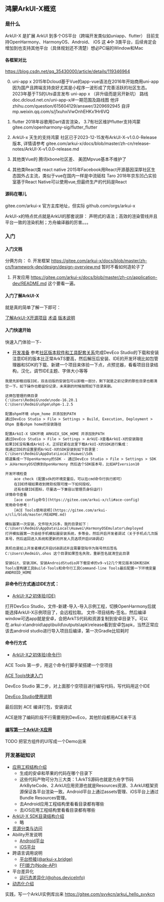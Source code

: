 ## 鸿蒙ArkUI-X概览
### 是什么
ArkUI-X 是扩展 ArkUI 到多个OS平台（跨端开发类似如uniapp、flutter）
目前支持OpenHarmony、HarmonyOS、Android、 iOS 这 ~~4个~~ 3类平台，后续肯定会增加到也支持其他平台（具体规划还不清楚）想必PC端的Window和Mac

#### 各框架对比
https://blog.csdn.net/qq_35430000/article/details/119346964

0. uni-app x
2015年Dcloud基于Vue的app-vue语法在2016年开始商用uni-app
因为国产且跨端支持良好尤其是小程序一波形成了完善活跃的社区生态。
2023年基于TS的Uts语言发布 uni-app x （非升级而是另开新坑）
路线 doc.dcloud.net.cn/uni-app-x/#一期范围及路线图 
他评 zhihu.com/question/615604129/answer/3209692945
自评 mp.weixin.qq.com/s/j1xuhxiVwOnhEHKx1Hr6VQ

1. flutter
2018年谷歌用Dart语言渲染，
3.7有社区维护flutter支持鸿蒙 gitee.com/openharmony-sig/flutter_flutter

2. ArkUI-x
天生的支持鸿蒙
社区已于2023-12-15发布ArkUI-X-v1.0.0-Release版本, 详情请参考 
gitee.com/arkui-x/docs/blob/master/zh-cn/release-notes/ArkUI-X-v1.0.0-release.md

3. 其他类Vue的
腾讯kbone社区差、
美团Mpvue基本不维护了

4. 其他类React类
react native
2015年Facebook用React开源基因深厚社区生态国外占主流，类似于vue在国内一样是中流砥柱 
Taro 
2018年京东凹凸实验室基于React Native可以使用vue,但最终生产的代码是React 

#### 源码在哪儿
gitee.com/arkui-x 官方主库地址，但实际 github.com/orgs/arkui-x

ArkUI-x的特点优点就是ArkUI的那套说辞：
	声明式的语法；高效的渲染管线并且平台一致的渲染机制；方舟编译器的厉害。。。

### 入门
#### 入门文档
分俩方向：
0. 开发框架 https://gitee.com/arkui-x/docs/blob/master/zh-cn/framework-dev/design/design-overview.md 暂时不看如何造轮子了
1. 开发应用 https://gitee.com/arkui-x/docs/blob/master/zh-cn/application-dev/README.md 这个要看一遍。

#### 入门了解ArkUI-X

就是真的简单了解一下即可：

  [了解ArkUI-X开源项目](https://gitee.com/arkui-x/docs/blob/master/zh-cn/ArkUI-X-Overview-zh.md) 
  [术语](https://gitee.com/arkui-x/docs/blob/master/zh-cn/glossary.md)
  [版本说明](https://gitee.com/arkui-x/docs/blob/master/zh-cn/release-notes/README.md)

#### 入门快速开始

快速入门体验一下-

- [开发准备](https://gitee.com/arkui-x/docs/blob/master/zh-cn/application-dev/quick-start/start-overview.md) 参考[社区版本软件和工具配套关系](https://gitee.com/arkui-x/docs/blob/master/zh-cn/release-notes/ArkUI-X-v1.0.0-release.md#%E9%85%8D%E5%A5%97%E5%85%B3%E7%B3%BB)完成DevEco Studio的下载和安装注意IDE的版本比正常ArkTS要高，然后解压后安装、IDE的开发环境比如包管理器和SDK的下载、新建一个项目来体验一下点，点预览器，看看项目目录结构，汉化，调节IDE主题、字体大小等等

```
我是先卸载旧版IDE，双击旧版的安装包可以卸载一部分，剩下就是之前记录的那些目录也都清空一下。如下操作也都留份记录，未来删的时候按照如下目录来删。

这俩包管理的俩目录
C:\Users\RedmiG\node\node-16.20.1
C:\Users\RedmiG\ohpm\ohpm-1.2.5

配置ohpm环境 ohpm_home 并添加到PATH
通过DevEco Studio > File > Settings > Build, Execution, Deployment > Ohpm 查看ohpm home的安装路径

配置ArkUI-X SDK环境 ARKUIX_SDK_HOME 并添加到PATH
通过DevEco Studio > File > Settings > ArkUI-X查看ArkUI-X的安装路径
如果IDE没有集成ArkUI-X，正好赶紧在这里下载ArkUI-X的SDK进行集成：
我通过IDE的设置里把ArkUI-X的SDK安装到如下目录里：
C:\Users\RedmiG\AppData\Local\Huawei\Sdk
顺道集成一下OpenHarmony的SDK - 通过DevEco Studio > File > Settings > SDK > 从HarmonyOS切换到OpenHarmony 然后选个SDK版本号，比如APIversion10

开发环境检查
	ace check (配置sdk的环境变量后，可以在cmd命令行执行即可）
	在IDE终端如果收到微软权限可搜一下如何授权，
	还有右键IDE图标，尽量选一下兼容以管理员身份运行)
详情命令查看
	[ace config命令](https://gitee.com/arkui-x/cli#ace-config)
常用命令参考：
	[ACE Tools使用说明](https://gitee.com/arkui-x/cli/blob/master/README.md)

模拟器第一次安装，文件较大2G多，我的目录如下：
C:\Users\RedmiG\AppData\Local\Huawei\HarmonyOSEmulator\deployed
打开模拟器第一次会给手机模拟器安装系统，多等会，然后开启开发者调试（关于手机点几次版本号，然后返回进入系统和更新的开发人员选项开启USB调试）

真机也是如上开发者模式开启USB调试并且需要登陆华为账号然后签名
C:\Users\RedmiG\.ohos 这个目录如果签名失败，重新签名就清空此目录

安装Git、安装JDK、安装AndroidStudio并下载安卓的v9-v12几个常见版本SDK和SDK Tools里构建工具Build-Tools和命令行工具Command-line Tools最后配置一下环境变量ANDROID_HOME

```

#### 非命令行方式通过IDE方式：

- [ArkUI-X之初体验(IDE)](https://gitee.com/arkui-x/docs/blob/master/zh-cn/application-dev/quick-start/start-with-deveco-studio.md)

打开DevSco Studio，文件-新建-导入-导入示例工程，切换OpenHarmony后就能选择ArkUI-X示例项目了，会远程拉取。
文件-项目结构-签名，然后编译window可选app就是安卓，会把ArkTS代码和资源复制到安卓目录下。可以在.arkui-x\android\app\build\outputs\apk\release看到安卓包apk，当然正常应该去android studio进行导入项目后编译，第一次Gradle比较耗时

#### 命令行方式

- [ArkUI-X之初体验(命令行)](https://gitee.com/arkui-x/docs/blob/master/zh-cn/application-dev/quick-start/start-with-ace-tools.md)

ACE Tools 第一步，用这个命令行脚手架搭建一个空项目

[ACE Tools快速入门](https://gitee.com/arkui-x/docs/blob/master/zh-cn/application-dev/quick-start/start-with-ace-tools.md)

DevEco Studio 第二步，对上面那个空项目进行编写代码，写代码用这个IDE

[DevEco Studio使用说明](https://gitee.com/arkui-x/docs/blob/master/zh-cn/application-dev/tools/how-to-use-deveco-studio.md)

最后回到 ACE 编译打包，安装调试

ACE是除了编码阶段不行需要用到DevEco，其他阶段都用ACE来干活

#### [编写第一个ArkUI-X应用](https://gitee.com/arkui-x/docs/blob/master/zh-cn/application-dev/quick-start/start-with-ets-stage.md)
TODO 把官方组件的UI写成一个Demo出来

### 开发基础知识

- [应用工程结构介绍](https://gitee.com/arkui-x/docs/blob/master/zh-cn/application-dev/quick-start/package-structure-guide.md)
	- 生成的安卓和苹果的代码在哪个目录下
	- 这些代码产物可分为三大类：1.ArkTS源码也就是方舟字节码ArkByteCode、2.ArkUI应用资源也就是Resources资源、3.ArkUI框架资源保证各平台渲染一致。Android平台上通过assets管理、iOS平台上通过Bundle Resources管理。
	- 去Android应用工程结构里看看目录都有哪些
	- 去iOS应用工程结构里看看目录都有哪些
- [ArkUI-X SDK目录结构介绍](https://gitee.com/arkui-x/docs/blob/master/zh-cn/application-dev/quick-start/sdk-structure-guide.md)
	- 略
- [资源分类与访问](https://gitee.com/arkui-x/docs/blob/master/zh-cn/application-dev/quick-start/resource-categories-and-access.md)
- Ability开发说明
    - [Android平台](https://gitee.com/arkui-x/docs/blob/master/zh-cn/application-dev/quick-start/start-with-ability-on-android.md)
    - [iOS平台](https://gitee.com/arkui-x/docs/blob/master/zh-cn/application-dev/quick-start/start-with-ability-on-ios.md)
- 跨语言调用说明
    - [平台桥接(@arkui-x.bridge)](https://gitee.com/arkui-x/docs/blob/master/zh-cn/application-dev/quick-start/platform-bridge-introduction.md)
    - [FFI能力(Node-API)](https://gitee.com/arkui-x/docs/blob/master/zh-cn/application-dev/quick-start/ffi-napi-introduction.md)
- 平台差异化
    - [运行态差异化(@ohos.deviceInfo)](https://gitee.com/arkui-x/docs/blob/master/zh-cn/application-dev/quick-start/platform-different-introduction.md)
- [动态化介绍](https://gitee.com/arkui-x/docs/blob/master/zh-cn/application-dev/quick-start/dynamic-introduction.md)

实践，写一个ArkUI实例库出来 https://gitee.com/svvkcn/arkui_hello_svvkcn 